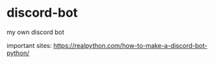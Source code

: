# discord-bot
my own discord bot




important sites:
https://realpython.com/how-to-make-a-discord-bot-python/

